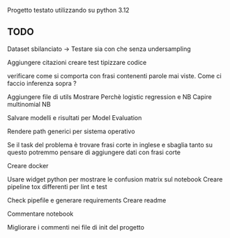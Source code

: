 Progetto testato utilizzando su python 3.12

TODO
------------------------------------------------------------------
Dataset sbilanciato -> Testare sia con che senza undersampling

Aggiungere citazioni 
creare test
tipizzare codice

verificare come si comporta con frasi contenenti parole mai viste.
Come ci faccio inferenza sopra ?


Aggiungere file di utils
Mostrare Perchè logistic regression e NB
Capire multinomial NB

Salvare modelli e risultati per Model Evaluation

Rendere path generici per sistema operativo


Se il task del problema è trovare frasi corte in inglese e sbaglia tanto su questo potremmo pensare di aggiungere dati con frasi corte

Creare docker

Usare widget python per mostrare le confusion matrix sul notebook
Creare pipeline tox differenti per lint e test

Check pipefile e generare requirements
Creare readme 

Commentare notebook

Migliorare i commenti nei file di init del progetto